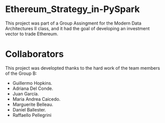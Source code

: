 # Ethereum_Strategy_in-PySpark
This project was part of a Group Assingment for the Modern Data Architectures II class, and it had the goal of developing an investment vector to trade Ethereum.

# Collaborators

This project was developted thanks to the hard work of the team members of the Group B:
- Guillermo Hopkins.
- Adriana Del Conde.
- Juan García.
- Maria Andrea Caicedo.
- Marguerite Belleau.
- Daniel Ballester.
- Raffaello Pellegrini
